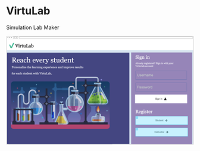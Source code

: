 # VirtuLab
Simulation Lab Maker

![Main Page](https://github.com/weiggwp/VirtuLab/blob/master/Screen%20Shot%202019-10-22%20at%2010.58.53%20AM.png)  
